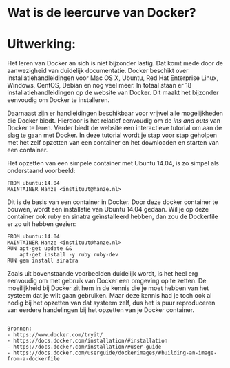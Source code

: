 # Wat is de leercurve van Docker?

# Uitwerking:
Het leren van Docker an sich is niet bijzonder lastig. Dat komt mede door de aanwezigheid van duidelijk documentatie. Docker beschikt over installatiehandleidingen voor Mac OS X, Ubuntu, Red Hat Enterprise Linux, Windows, CentOS, Debian en nog veel meer. In totaal staan er 18 installatiehandleidingen op de website van Docker. Dit maakt het bijzonder eenvoudig om Docker te installeren.

Daarnaast zijn er handleidingen beschikbaar voor vrijwel alle mogelijkheden die Docker biedt. Hierdoor is het relatief eenvoudig om de *ins and outs* van Docker te leren. Verder biedt de website een interactieve tutorial om aan de slag te gaan met Docker. In deze tutorial wordt je stap voor stap geholpen met het zelf opzetten van een container en het downloaden en starten van een container.

Het opzetten van een simpele container met Ubuntu 14.04, is zo simpel als onderstaand voorbeeld:

```
FROM ubuntu:14.04
MAINTAINER Hanze <instituut@hanze.nl>
```

Dit is de basis van een container in Docker. Door deze docker container te bouwen, wordt een installatie van Ubuntu 14.04 gedaan. Wil je op deze container ook ruby en sinatra geïnstalleerd hebben, dan zou de Dockerfile er zo uit hebben gezien:

```
FROM ubuntu:14.04
MAINTAINER Hanze <instituut@hanze.nl>
RUN apt-get update &&
    apt-get install -y ruby ruby-dev
RUN gem install sinatra
```

Zoals uit bovenstaande voorbeelden duidelijk wordt, is het heel erg eenvoudig om met gebruik van Docker een omgeving op te zetten. De moeilijkheid bij Docker zit hem in de kennis die je moet hebben van het systeem dat je wilt gaan gebruiken. Maar deze kennis had je toch ook al nodig bij het opzetten van dat systeem zelf, dus het is puur reproduceren van eerdere handelingen bij het opzetten van je Docker container.


```

Bronnen:
- https://www.docker.com/tryit/
- https://docs.docker.com/installation/#installation
- https://docs.docker.com/installation/#user-guide
- https://docs.docker.com/userguide/dockerimages/#building-an-image-from-a-dockerfile

```

